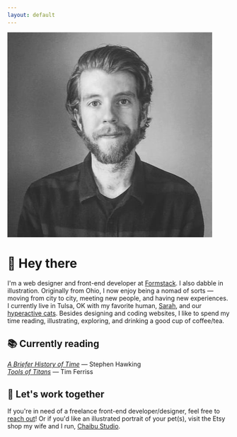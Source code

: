 ```yaml
---
layout: default
---
```

<div class="index-container">

<div class="mobile-text-center">
  <img src="/images/jake_headshot_new_large1.jpg" alt="Jake Brokaw Headshot" class="homepage-image">
</div>

<h1>👋 Hey there</h1>
<p>I'm a web designer and front-end developer at <a href="https://www.formstack.com" target="_blank">Formstack</a>. I also dabble in illustration. Originally from Ohio, I now enjoy being a nomad of sorts — moving from city to city, meeting new people, and having new experiences. I currently live in Tulsa, OK with my favorite human, <a href="https://www.sparks-of-art.com" target="_blank">Sarah</a>, and our <a href="https://www.instagram.com/p/wm-FsonqsK/?taken-by=jacobrokaw" target="_blank">hyperactive cats</a>. Besides designing and coding websites, I like to spend my time reading, illustrating, exploring, and drinking a good cup of coffee/tea.</p>

<h2>📚 Currently reading</h2>

<p><em><a href="https://www.amazon.com/Briefer-History-Time-Special-Science/dp/0553804367/ref=tmm_hrd_swatch_0?_encoding=UTF8&qid=1491770045&sr=8-1" target="_blank">A Briefer History of Time</a></em> — Stephen Hawking
<br/>
<em><a href="https://toolsoftitans.com/" target="_blank">Tools of Titans</a></em> — Tim Ferriss</p>

<h2>📨 Let's work together</h2>

<p>If you're in need of a freelance front-end developer/designer, feel free to <a href="mailto:jacobrokaw@gmail.com">reach out</a>! Or if you'd like an illustrated portrait of your pet(s), visit the Etsy shop my wife and I run, <a href="https://www.etsy.com/shop/ChaibuStudio" target="blank">Chaibu Studio</a>.</p>

</div>
